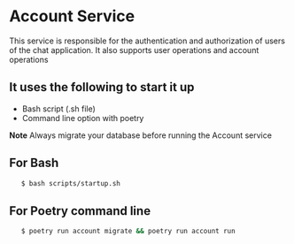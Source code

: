 # Account Service

This service is responsible for the authentication and authorization of users of the chat application. It also supports user operations and account operations

## It uses the following to start it up

- Bash script (.sh file)
- Command line option with poetry

**Note** Always migrate your database before running the Account service

## For Bash

```bash
   $ bash scripts/startup.sh
```

## For Poetry command line

```bash
   $ poetry run account migrate && poetry run account run
```
